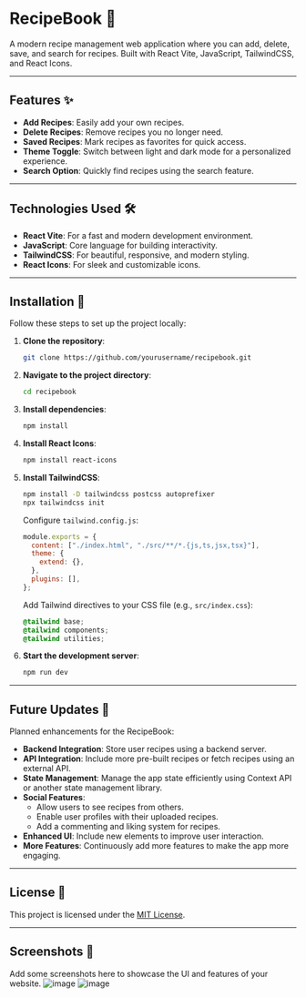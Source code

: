 
# RecipeBook 🍴

A modern recipe management web application where you can add, delete, save, and search for recipes. Built with React Vite, JavaScript, TailwindCSS, and React Icons.

---

## Features ✨

- **Add Recipes**: Easily add your own recipes.
- **Delete Recipes**: Remove recipes you no longer need.
- **Saved Recipes**: Mark recipes as favorites for quick access.
- **Theme Toggle**: Switch between light and dark mode for a personalized experience.
- **Search Option**: Quickly find recipes using the search feature.

---

## Technologies Used 🛠

- **React Vite**: For a fast and modern development environment.
- **JavaScript**: Core language for building interactivity.
- **TailwindCSS**: For beautiful, responsive, and modern styling.
- **React Icons**: For sleek and customizable icons.

---

## Installation 🚀

Follow these steps to set up the project locally:

1. **Clone the repository**:
   ```bash
   git clone https://github.com/yourusername/recipebook.git
   ```

2. **Navigate to the project directory**:

   ```bash
   cd recipebook
   ```

3. **Install dependencies**:

   ```bash
   npm install
   ```

4. **Install React Icons**:

   ```bash
   npm install react-icons
   ```

5. **Install TailwindCSS**:

   ```bash
   npm install -D tailwindcss postcss autoprefixer
   npx tailwindcss init
   ```

   Configure `tailwind.config.js`:

   ```javascript
   module.exports = {
     content: ["./index.html", "./src/**/*.{js,ts,jsx,tsx}"],
     theme: {
       extend: {},
     },
     plugins: [],
   };
   ```

   Add Tailwind directives to your CSS file (e.g., `src/index.css`):

   ```css
   @tailwind base;
   @tailwind components;
   @tailwind utilities;
   ```

6. **Start the development server**:
   ```bash
   npm run dev
   ```

---

## Future Updates 🌟

Planned enhancements for the RecipeBook:

- **Backend Integration**: Store user recipes using a backend server.
- **API Integration**: Include more pre-built recipes or fetch recipes using an external API.
- **State Management**: Manage the app state efficiently using Context API or another state management library.
- **Social Features**:
  - Allow users to see recipes from others.
  - Enable user profiles with their uploaded recipes.
  - Add a commenting and liking system for recipes.
- **Enhanced UI**: Include new elements to improve user interaction.
- **More Features**: Continuously add more features to make the app more engaging.

---

## License 📄

This project is licensed under the [MIT License](LICENSE).

---

## Screenshots 📸

Add some screenshots here to showcase the UI and features of your website.
![image](https://github.com/user-attachments/assets/9e704bf4-778f-413b-bc9f-edbf787dad73)
![image](https://github.com/user-attachments/assets/9a8ef133-a694-4abd-af74-9e7e73fc4540)

